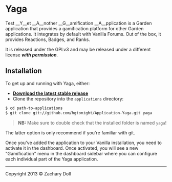 # Yaga
Test
__Y__et __A__nother __G__amification __A__pplication is a Garden application that provides a gamification platform for other Garden applications. It integrates by default with Vanilla Forums. Out of the box, it provides Reactions, Badges, and Ranks.

It is released under the GPLv3 and may be released under a different license _**with permission**_.


## Installation

To get up and running with Yaga, either:

* __[Download the latest stable release](http://vanillaforums.org/get/yaga-application)__
* Clone the repository into the `applications` directory:

```sh
$ cd path-to-applications
$ git clone git://github.com/hgtonight/Application-Yaga.git yaga
```

> __NB:__ Make sure to double check that the installed folder is named `yaga`!

The latter option is only recommend if you're familiar with git.

Once you've added the application to your Vanilla installation, you need to activate it in the dashboard. Once activated, you will see a new "Gamification" menu in the dashboard sidebar where you can configure each individual part of the Yaga application.

---
Copyright 2013 © Zachary Doll
